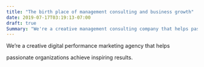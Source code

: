 ```yaml
---
title: "The birth place of management consulting and business growth"
date: 2019-07-17T03:19:13-07:00
draft: true
Summary: "We're a creative management consulting company that helps passionate large enterprises, federal government parastatals and SME's achieve inspiring results. "
---
```

We’re a creative digital performance marketing agency that helps

passionate organizations achieve inspiring results.
